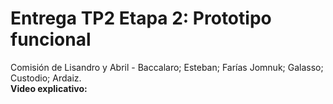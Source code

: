 # Entrega TP2 Etapa 2: Prototipo funcional
Comisión de Lisandro y Abril - Baccalaro; Esteban; Farías Jomnuk; Galasso; Custodio; Ardaiz.
<br> <b>Video explicativo:<b> 
